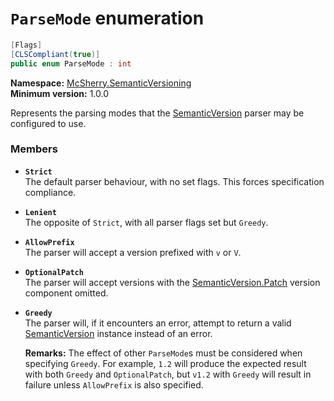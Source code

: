# `ParseMode` enumeration

```c#
[Flags]
[CLSCompliant(true)]
public enum ParseMode : int
```

**Namespace:** [McSherry.SemanticVersioning][1]  
**Minimum version:** 1.0.0

[1]: ./

Represents the parsing modes that the [SemanticVersion][2] parser
may be configured to use.

[2]: ./SemanticVersion


### Members

- **`Strict`**  
  The default parser behaviour, with no set flags. This forces
  specification compliance.
  
- **`Lenient`**  
  The opposite of `Strict`, with all parser flags set but `Greedy`.
  
- **`AllowPrefix`**  
  The parser will accept a version prefixed with `v` or `V`.
  
- **`OptionalPatch`**  
  The parser will accept versions with the [SemanticVersion.Patch][3]
  version component omitted.
  
- **`Greedy`**  
  The parser will, if it encounters an error, attempt to return a
  valid [SemanticVersion][2] instance instead of an error.
  
  **Remarks:** The effect of other `ParseMode`s must be considered when
  specifying `Greedy`. For example, `1.2` will produce the expected result
  with both `Greedy` and `OptionalPatch`, but `v1.2` with `Greedy` will
  result in failure unless `AllowPrefix` is also specified.
  
[3]: ./SemanticVersion/Patch.md